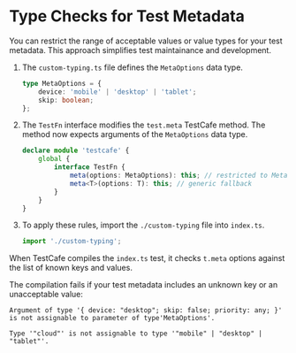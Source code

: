 # Type Checks for Test Metadata

You can restrict the range of acceptable values or value types for your test metadata. This approach simplifies test maintainance and development.

1. The `custom-typing.ts` file defines the `MetaOptions` data type.

    ```ts
    type MetaOptions = {
        device: 'mobile' | 'desktop' | 'tablet';
        skip: boolean;
    };
    ```

2. The `TestFn` interface modifies the `test.meta` TestCafe method. The method now expects arguments of the `MetaOptions` data type.

    ```ts
    declare module 'testcafe' {
        global {
            interface TestFn {
                meta(options: MetaOptions): this; // restricted to MetaOptions
                meta<T>(options: T): this; // generic fallback
            }
        }
    }
    ```

3. To apply these rules, import the `./custom-typing` file into `index.ts`.

    ```ts
    import './custom-typing';
    ```

When TestCafe compiles the `index.ts` test, it checks `t.meta` options against the list of known keys and values.

The compilation fails if your test metadata includes an unknown key or an unacceptable value:

```plaintext
Argument of type '{ device: "desktop"; skip: false; priority: any; }' is not assignable to parameter of type'MetaOptions'.
```

```plaintext
Type '"cloud"' is not assignable to type '"mobile" | "desktop" | "tablet"'.
```

